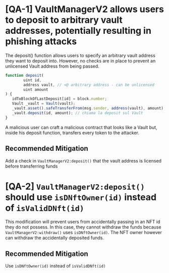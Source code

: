 # [QA-1] VaultManagerV2 allows users to deposit to arbitrary vault addresses, potentially resulting in phishing attacks

The deposit() function allows users to specify an arbitrary vault address they want to deposit into.
However, no checks are in place to prevent an unlicensed Vault address from being passed.

```js
function deposit(
        uint id, 
        address vault, // <@ arbitrary address - can be unlicensed
        uint amount
) {
   idToBlockOfLastDeposit[id] = block.number;
   Vault _vault = Vault(vault);
   _vault.asset().safeTransferFrom(msg.sender, address(vault), amount);
   _vault.deposit(id, amount); // chiama la deposit sul Vault 
}
```

A malicious user can craft a malicious contract that looks like a Vault but, inside his deposit function, transfers every token to the attacker.

## Recommended Mitigation
Add a check in `VaultManagerV2:deposit()` that the vault address is licensed before transferring funds

# [QA-2] `VaultManagerV2:deposit()` should use `isDNftOwner(id)` instead of `isValidDNft(id)`

This modification will prevent users from accidentally passing in an NFT id they do not possess.
In this case, they cannot withdraw the funds because `VaultManagerV2:withdraw()` uses `isDNftOwner(id)`.
The NFT owner however can withdraw the accidentally deposited funds.

## Recommended Mitigation
Use `isDNftOwner(id)` instead of `isValidDNft(id)`
